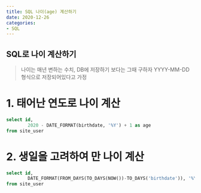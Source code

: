 ```yaml
---
title: SQL 나이(age) 계산하기
date: 2020-12-26
categories:
- SQL
---
```


## SQL로 나이 계산하기

> 나이는 매년 변하는 수치, DB에 저장하기 보다는 그때 구하자
> YYYY-MM-DD 형식으로 저장되어있다고 가정


# 1. 태어난 연도로 나이 계산

```sql
select id,
		2020 - DATE_FORMAT(birthdate, '%Y') + 1 as age
from site_user
```


# 2. 생일을 고려하여 만 나이 계산

```sql
select id,
		DATE_FORMAT(FROM_DAYS(TO_DAYS(NOW())-TO_DAYS('birthdate')), '%Y') + 0 as real_age
from site_user
```